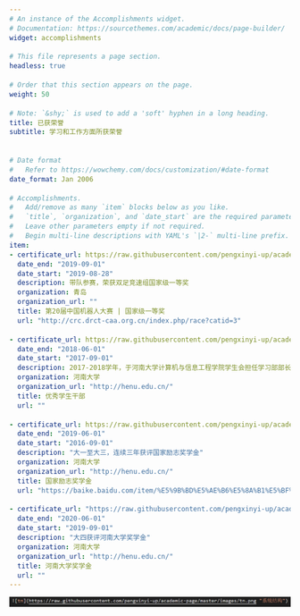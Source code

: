 ```yaml
---
# An instance of the Accomplishments widget.
# Documentation: https://sourcethemes.com/academic/docs/page-builder/
widget: accomplishments

# This file represents a page section.
headless: true

# Order that this section appears on the page.
weight: 50

# Note: `&shy;` is used to add a 'soft' hyphen in a long heading.
title: 已获荣誉
subtitle: 学习和工作方面所获荣誉


# Date format
#   Refer to https://wowchemy.com/docs/customization/#date-format
date_format: Jan 2006

# Accomplishments.
#   Add/remove as many `item` blocks below as you like.
#   `title`, `organization`, and `date_start` are the required parameters.
#   Leave other parameters empty if not required.
#   Begin multi-line descriptions with YAML's `|2-` multi-line prefix.
item:
- certificate_url: https://raw.githubusercontent.com/pengxinyi-up/academic-page/master/images/tn.png
  date_end: "2019-09-01"
  date_start: "2019-08-28"
  description: 带队参赛，荣获双足竞速组国家级一等奖
  organization: 青岛
  organization_url: ""
  title: 第20届中国机器人大赛 | 国家级一等奖
  url: "http://crc.drct-caa.org.cn/index.php/race?catid=3"

- certificate_url: https://raw.githubusercontent.com/pengxinyi-up/academic-page/master/images/example.png
  date_end: "2018-06-01"
  date_start: "2017-09-01"
  description: 2017-2018学年，于河南大学计算机与信息工程学院学生会担任学习部部长
  organization: 河南大学
  organization_url: "http://henu.edu.cn/"
  title: 优秀学生干部 
  url: ""

- certificate_url: https://raw.githubusercontent.com/pengxinyi-up/academic-page/master/images/example.png
  date_end: "2019-06-01"
  date_start: "2016-09-01"
  description: "大一至大三，连续三年获评国家励志奖学金"
  organization: 河南大学
  organization_url: "http://henu.edu.cn/"
  title: 国家励志奖学金 
  url: "https://baike.baidu.com/item/%E5%9B%BD%E5%AE%B6%E5%8A%B1%E5%BF%97%E5%A5%96%E5%AD%A6%E9%87%91/4293574?fr=aladdin"

- certificate_url: "https://raw.githubusercontent.com/pengxinyi-up/academic-page/master/images/example.png"
  date_end: "2020-06-01"
  date_start: "2019-09-01"
  description: "大四获评河南大学奖学金"
  organization: 河南大学
  organization_url: "http://henu.edu.cn/"
  title: 河南大学奖学金 
  url: ""
---
```

![example](https://raw.githubusercontent.com/pengxinyi-up/academic-page/master/images/example.png "系统结构") 